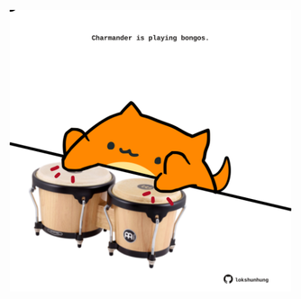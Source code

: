 <!-- built at 18/09/2023, 03:00:55 UTC -->
<p align="center">
  <img width="500" height="500" src="./ReadmeImage.svg">
</p>
